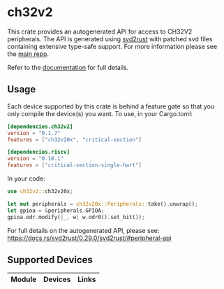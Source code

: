 # ch32v2
This crate provides an autogenerated API for access to CH32V2 peripherals.
The API is generated using [svd2rust] with patched svd files containing
extensive type-safe support. For more information please see the [main repo].

Refer to the [documentation] for full details.

[svd2rust]: https://github.com/rust-embedded/svd2rust
[main repo]: https://github.com/ch32-rs/ch32-rs
[documentation]: https://docs.rs/ch32v2/latest/ch32v2/

## Usage
Each device supported by this crate is behind a feature gate so that you only
compile the device(s) you want. To use, in your Cargo.toml:

```toml
[dependencies.ch32v2]
version = "0.1.7"
features = ["ch32v20x", "critical-section"]

[dependencies.riscv]
version = "0.10.1"
features = ["critical-section-single-hart"]
```

In your code:

```rust
use ch32v2::ch32v20x;

let mut peripherals = ch32v20x::Peripherals::take().unwrap();
let gpioa = &peripherals.GPIOA;
gpioa.odr.modify(|_, w| w.odr0().set_bit());
```

For full details on the autogenerated API, please see:
https://docs.rs/svd2rust/0.29.0/svd2rust/#peripheral-api

## Supported Devices

| Module | Devices | Links |
|:------:|:-------:|:-----:|

